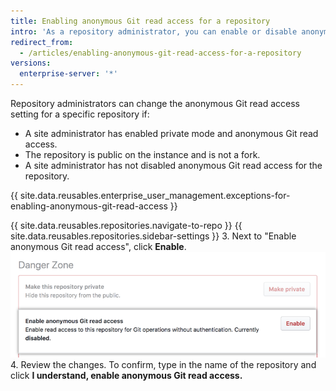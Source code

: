 ```yaml
---
title: Enabling anonymous Git read access for a repository
intro: 'As a repository administrator, you can enable or disable anonymous Git read access for public repositories that meet certain requirements.'
redirect_from:
  - /articles/enabling-anonymous-git-read-access-for-a-repository
versions:
  enterprise-server: '*'
---
```


Repository administrators can change the anonymous Git read access setting for a specific repository if:
- A site administrator has enabled private mode and anonymous Git read access.
- The repository is public on the instance and is not a fork.
- A site administrator has not disabled anonymous Git read access for the repository.

{{ site.data.reusables.enterprise_user_management.exceptions-for-enabling-anonymous-git-read-access }}

{{ site.data.reusables.repositories.navigate-to-repo }}
{{ site.data.reusables.repositories.sidebar-settings }}
3. Next to "Enable anonymous Git read access", click **Enable**. !["Enabled" button under "Anonymous Git read access"](/assets/images/help/repository/enable-git-read-access-for-a-repo.png)
4. Review the changes. To confirm, type in the name of the repository and click **I understand, enable anonymous Git read access.**
